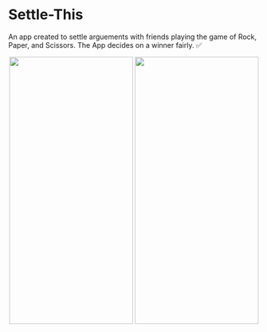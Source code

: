 # Settle-This
An app created to settle arguements with friends playing the game of Rock, Paper, and Scissors. The App decides on a winner fairly. ✅

<p align = "center">
<img src= "https://user-images.githubusercontent.com/24784219/181703798-245b970e-462d-4e9a-90e9-15816ebd5869.jpeg" width = "248" height = "537"/>
<img src= "https://user-images.githubusercontent.com/24784219/181703807-6df881e3-789d-4083-bd3e-a662694b7e5c.jpeg" width = "248" height = "537"/>
</p>

